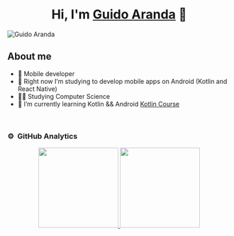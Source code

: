 <div align="center">
<h1 align="center">Hi, I'm <a href="https://www.linkedin.com/in/guido-aranda-590212229/">Guido Aranda</a> 👋</h1>
</div>

![Guido Aranda](https://github.com/GuidiUZ/GuidiUZ/assets/83031656/ca088377-2e70-47d9-b6e7-fafb455f0876)


## About me

- 📲 Mobile developer
- 👾 Right now I’m studying to develop mobile apps on Android (Kotlin and React Native)
- 👨‍🎓 Studying Computer Science
- 🌱 I’m currently learning Kotlin && Android <a href="https://cursokotlin.com/">Kotlin Course</a>

<br>

### ⚙️ &nbsp;GitHub Analytics

<p align="center">
<a href="https://github.com/GuidiUZ">
  <img height="180em" src="https://github-readme-stats-eight-theta.vercel.app/api?username=GuidiUZ&show_icons=true&theme=algolia&include_all_commits=true&count_private=true"/>
  <img height="180em" src="https://github-readme-stats-eight-theta.vercel.app/api/top-langs/?username=GuidiUZ&layout=compact&langs_count=8&theme=algolia"/>
</a>
</p>

